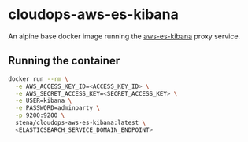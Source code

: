 # cloudops-aws-es-kibana

An alpine base docker image running the [aws-es-kibana](https://github.com/santthosh/aws-es-kibana) proxy service.

## Running the container

```bash
docker run --rm \
  -e AWS_ACCESS_KEY_ID=<ACCESS_KEY_ID> \
  -e AWS_SECRET_ACCESS_KEY=<SECRET_ACCESS_KEY> \
  -e USER=kibana \
  -e PASSWORD=adminparty \
  -p 9200:9200 \
  stena/cloudops-aws-es-kibana:latest \
  <ELASTICSEARCH_SERVICE_DOMAIN_ENDPOINT>
```
